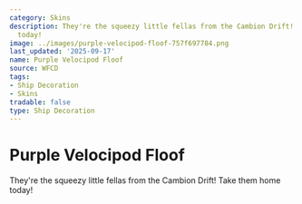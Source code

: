 ```yaml
---
category: Skins
description: They're the squeezy little fellas from the Cambion Drift! Take them home
  today!
image: ../images/purple-velocipod-floof-757f697784.png
last_updated: '2025-09-17'
name: Purple Velocipod Floof
source: WFCD
tags:
- Ship Decoration
- Skins
tradable: false
type: Ship Decoration
---
```


# Purple Velocipod Floof

They're the squeezy little fellas from the Cambion Drift! Take them home today!

